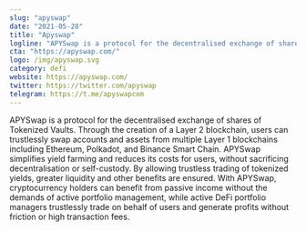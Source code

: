 ```yaml
---
slug: "apyswap"
date: "2021-05-28"
title: "Apyswap"
logline: "APYSwap is a protocol for the decentralised exchange of shares of Tokenized Vaults."
cta: "https://apyswap.com/"
logo: /img/apyswap.svg
category: defi
website: https://apyswap.com/
twitter: https://twitter.com/apyswap
telegram: https://t.me/apyswapcom
---
```


APYSwap is a protocol for the decentralised exchange of shares of Tokenized Vaults. Through the creation of a Layer 2 blockchain, users can trustlessly swap accounts and assets from multiple Layer 1 blockchains including Ethereum, Polkadot, and Binance Smart Chain.
APYSwap simplifies yield farming and reduces its costs for users, without sacrificing decentralisation or self-custody. By allowing trustless trading of tokenized yields, greater liquidity and other benefits are ensured.
With APYSwap, cryptocurrency holders can benefit from passive income without the demands of active portfolio management, while active DeFi portfolio managers trustlessly trade on behalf of users and generate profits without friction or high transaction fees.
